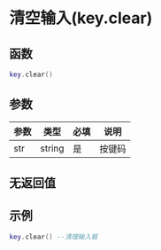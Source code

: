 # 清空输入(key.clear)

## 函数

```lua
key.clear()
```

## 参数

| 参数  | 类型     | 必填 | 说明  |
| --- | ------ | -- | --- |
| str | string | 是  | 按键码 |

## 无返回值

## 示例

```lua
key.clear() --清理输入框
```
